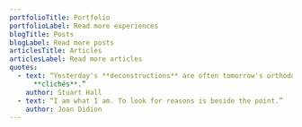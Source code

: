 ```yaml
---
portfolioTitle: Portfolio
portfolioLabel: Read more experiences
blogTitle: Posts
blogLabel: Read more posts
articlesTitle: Articles
articlesLabel: Read more articles
quotes:
  - text: “Yesterday's **deconstructions** are often tomorrow's orthodox
      **clichés**.”
    author: Stuart Hall
  - text: “I am what I am. To look for reasons is beside the point.”
    author: Joan Didion
---
```


